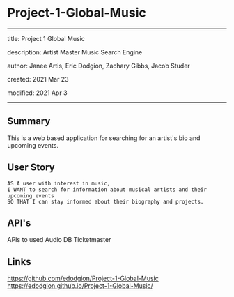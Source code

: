 # Project-1-Global-Music

---

title: Project 1 Global Music

description: Artist Master Music Search Engine

author: Janee Artis, Eric Dodgion, Zachary Gibbs, Jacob Studer

created:  2021 Mar 23

modified: 2021 Apr 3

---

## Summary
This is a web based application for searching for an artist's bio and upcoming events.

## User Story

```
AS A user with interest in music,
I WANT to search for information about musical artists and their upcoming events
SO THAT I can stay informed about their biography and projects.

```

## API's
APIs to used 
Audio DB
Ticketmaster 

## Links
https://github.com/edodgion/Project-1-Global-Music
https://edodgion.github.io/Project-1-Global-Music/